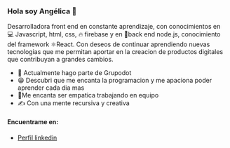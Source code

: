 ### Hola soy Angélica 👋
Desarrolladora front end en constante aprendizaje, con conocimientos en 💻 Javascript, html, css, 🔥 firebase y en 🚀back end node.js, conocimiento del  framework ⚛️React. Con deseos de continuar aprendiendo nuevas tecnologias que me permitan aportar en la creacion de productos digitales que contribuyan a grandes cambios.

- 💛 Actualmente hago parte de Grupodot
- 😁 Descubri que me encanta la programacion y me apaciona poder aprender cada dia mas 
- 💁‍Me encanta ser empatica trabajando en equipo 
- ✍ Con una mente recursiva y creativa

 #### Encuentrame en:
 - [Perfil linkedin](https://www.linkedin.com/in/mar%C3%ADa-ang%C3%A9lica-urrego-cuervo-1284a41b7/)
 
 
